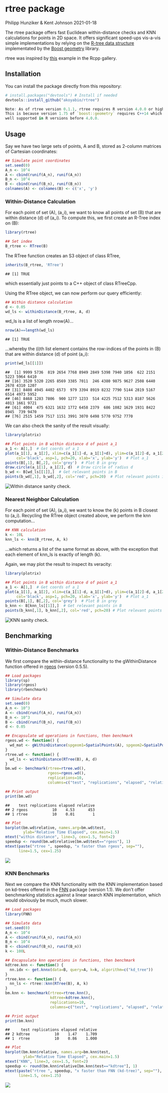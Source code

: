 rtree package
================
Philipp Hunziker & Kent Johnson
2021-01-18

The rtree package offers fast Euclidean within-distance checks and KNN
calculations for points in 2D space. It offers significant speed-ups
vis-a-vis simple implementations by relying on the [R-tree data
structure](https://en.wikipedia.org/wiki/R-tree) implementated by the
[Boost
geometry](https://www.boost.org/doc/libs/1_75_0/libs/geometry/doc/html/geometry/spatial_indexes/introduction.html)
library.

rtree was inspired by
[this](http://gallery.rcpp.org/articles/Rtree-examples/) example in the
Rcpp gallery.

## Installation

You can install the package directly from this repository:

``` r
# install.packages("devtools") # Install if needed
devtools::install_github("akoyabio/rtree")

Note: As of rtree version 0.1.1, rtree requires R version 4.0.0 or higher.
This is because version 1.75 of `boost::geometry` requires C++14 which is not
well supported in R versions before 4.0.0.
```

## Usage

Say we have two large sets of points, A and B, stored as 2-column
matrices of Cartesian coordinates:

``` r
## Simulate point coordinates
set.seed(0)
A_n <- 10^4
A <- cbind(runif(A_n), runif(A_n))
B_n <- 10^4
B <- cbind(runif(B_n), runif(B_n))
colnames(A) <- colnames(B) <- c('x', 'y')
```

### Within-Distance Calculation

For each point of set \(A\), \(a_i\), we want to know all points of set
\(B\) that are within distance \(d\) of \(a_i\). To compute this, we
first create an R-Tree index on \(B\):

``` r
library(rtree)

## Set index
B_rtree <- RTree(B)
```

The RTree function creates an S3 object of class RTree,

``` r
inherits(B_rtree, 'RTree')
```

    ## [1] TRUE

which essentially just points to a C++ object of class RTreeCpp.

Using the RTree object, we can now perform our query efficiently:

``` r
## Within distance calculation
d <- 0.05
wd_ls <- withinDistance(B_rtree, A, d)
```

wd\_ls is a list of length nrow(A)…

``` r
nrow(A)==length(wd_ls)
```

    ## [1] TRUE

…whereby the \(i\)th list element contains the row-indices of the points
in \(B\) that are within distance \(d\) of point \(a_i\):

``` r
print(wd_ls[[1]])
```

    ##  [1] 9999 5736  819 2654 7768 8949 2849 5398 7940 1856  622 2151 5223 5964 6410
    ## [16] 3520 5320 2265 8569 3385 7011  246 4380 9875 9627 2508 6440 2678 4310 1207
    ## [31] 8408 4945 4402 6573  979 3394 8919 8232 7790 5144 2819 5167 6514 4973 5952
    ## [46] 8468 1283 7806  900 1277 1233  514 4225 7512 5313 8187 5626 4013 1661 9721
    ## [61] 4004  475 6321 1632 1772 6458 2379  686 1082 1629 1931 8422 8945  739 9470
    ## [76] 2515 1459 7517 1151 3991 3070 6498 5770 9752 7770

We can also check the sanity of the result visually:

``` r
library(plotrix)

## Plot points in B within distance d of point a_1
a_1 <- A[1,]  # Get coords of a_1
plot(a_1[1], a_1[2], xlim=c(a_1[1]-d, a_1[1]+d), ylim=c(a_1[2]-d, a_1[2]+d), 
     col='black', asp=1, pch=20, xlab='x', ylab='y')  # Plot a_1
points(B[,1], B[,2], col='grey')  # Plot B in grey
draw.circle(a_1[1], a_1[2], d)  # Draw circle of radius d
b_wd <- B[wd_ls[[1]],]  # Get relevant points in B
points(b_wd[,1], b_wd[,2], col='red', pch=20)  # Plot relevant points in red
```

![Within distance sanity
check.](README_files/figure-gfm/checkplot-1.png)

### Nearest Neighbor Calculation

For each point of set \(A\), \(a_i\), we want to know the \(k\) points
in B closest to \(a_i\). Recycling the RTree object created above, we
perform the knn computation…

``` r
## KNN calculation
k <- 10L
knn_ls <- knn(B_rtree, A, k)
```

…which returns a list of the same format as above, with the exception
that each element of knn\_ls is exactly of length \(k\).

Again, we may plot the result to inspect its veracity:

``` r
library(plotrix)

## Plot points in B within distance d of point a_1
a_1 <- A[1,]  # Get coords of a_1
plot(a_1[1], a_1[2], xlim=c(a_1[1]-d, a_1[1]+d), ylim=c(a_1[2]-d, a_1[2]+d), 
     col='black', asp=1, pch=20, xlab='x', ylab='y')  # Plot a_1
points(B[,1], B[,2], col='grey')  # Plot B in grey
b_knn <- B[knn_ls[[1]],]  # Get relevant points in B
points(b_knn[,1], b_knn[,2], col='red', pch=20) # Plot relevant points in red
```

![KNN sanity check.](README_files/figure-gfm/checkplot2-1.png)

## Benchmarking

### Within-Distance Benchmarks

We first compare the within-distance functionality to the
gWithinDistance function offered in
[rgeos](https://cran.r-project.org/package=rgeos) (version 0.5.5).

``` r
## Load packages
library(sp)
library(rgeos)
library(rbenchmark)

## Simulate data
set.seed(0)
A_n <- 10^3
A <- cbind(runif(A_n), runif(A_n))
B_n <- 10^3
B <- cbind(runif(B_n), runif(B_n))
d <- 0.05

## Encapsulate wd operations in functions, then benchmark
rgeos.wd <- function() {
  wd_mat <- gWithinDistance(spgeom1=SpatialPoints(A), spgeom2=SpatialPoints(B), dist=d, byid=TRUE)
}
rtree.wd <- function() {
  wd_ls <- withinDistance(RTree(B), A, d)
}
bm.wd <- benchmark(rtree=rtree.wd(),
                   rgeos=rgeos.wd(),
                   replications=10,
                   columns=c("test", "replications", "elapsed", "relative"))

## Print output
print(bm.wd)
```

    ##    test replications elapsed relative
    ## 2 rgeos           10    4.53      453
    ## 1 rtree           10    0.01        1

``` r
## Plot
barplot(bm.wd$relative, names.arg=bm.wd$test,
        ylab="Relative Time Elapsed", cex.main=1.5)
mtext("within distance", line=3, cex=1.5, font=2)
speedup <- round(bm.wd$relative[bm.wd$test=="rgeos"], 1)
mtext(paste("rtree ", speedup, "x faster than rgeos", sep=""), 
      line=1.5, cex=1.25)
```

![](README_files/figure-gfm/wd_bench-1.png)<!-- -->

### KNN Benchmarks

Next we compare the KNN functionality with the KNN implementation based
on kd-trees offered in the [FNN](https://cran.r-project.org/package=FNN)
package (version 1.1). We don’t offer benchmarking statistics against a
linear search KNN implementation, which would obviously be much, much
slower.

``` r
## Load packages
library(FNN)

## Simulate data
set.seed(0)
A_n <- 10^4
A <- cbind(runif(A_n), runif(A_n))
B_n <- 10^4
B <- cbind(runif(B_n), runif(B_n))
k <- 100L

## Encapsulate knn operations in functions, then benchmark
kdtree.knn <- function() {
  nn.idx <- get.knnx(data=B, query=A, k=k, algorithm=c("kd_tree"))
}
rtree.knn <- function() {
  nn_ls <- rtree::knn(RTree(B), A, k)
}
bm.knn <- benchmark(rtree=rtree.knn(),
                    kdtree=kdtree.knn(),
                    replications=10,
                    columns=c("test", "replications", "elapsed", "relative"))

## Print output
print(bm.knn)
```

    ##     test replications elapsed relative
    ## 2 kdtree           10    1.47    1.709
    ## 1  rtree           10    0.86    1.000

``` r
## Plot
barplot(bm.knn$relative, names.arg=bm.knn$test,
        ylab="Relative Time Elapsed", cex.main=1.5)
mtext("KNN", line=3, cex=1.5, font=2)
speedup <- round(bm.knn$relative[bm.knn$test=="kdtree"], 1)
mtext(paste("rtree ", speedup, "x faster than FNN (kd-tree)", sep=""), 
      line=1.5, cex=1.25)
```

![](README_files/figure-gfm/knn_bench-1.png)<!-- -->
